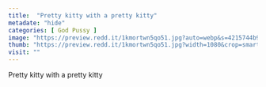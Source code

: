 ```yaml
---
title:  "Pretty kitty with a pretty kitty"
metadate: "hide"
categories: [ God Pussy ]
image: "https://preview.redd.it/1kmortwn5qo51.jpg?auto=webp&s=4215744b974622d53f8773550e05a870e9715ef9"
thumb: "https://preview.redd.it/1kmortwn5qo51.jpg?width=1080&crop=smart&auto=webp&s=b138547a699ccc4440c804334fd45a153516b570"
visit: ""
---
```

Pretty kitty with a pretty kitty

